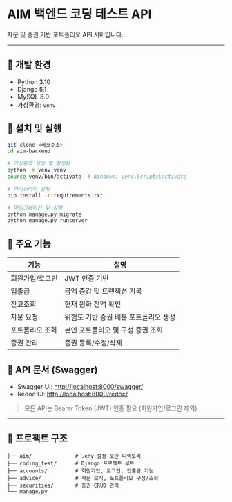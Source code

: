 # AIM 백엔드 코딩 테스트 API

자문 및 증권 기반 포트폴리오 API 서버입니다.

---

## 🧰 개발 환경
- Python 3.10
- Django 5.1
- MySQL 8.0
- 가상환경: `venv`

## 🧪 설치 및 실행

```bash
git clone <레포주소>
cd aim-backend

# 가상환경 생성 및 활성화
python -m venv venv
source venv/bin/activate  # Windows: venv\Scripts\activate

# 라이브러리 설치
pip install -r requirements.txt

# 마이그레이션 및 실행
python manage.py migrate
python manage.py runserver
```

## 📌 주요 기능

| 기능 | 설명 |
|------|------|
| 회원가입/로그인 | JWT 인증 기반 |
| 입출금 | 금액 증감 및 트랜잭션 기록 |
| 잔고조회 | 현재 원화 잔액 확인 |
| 자문 요청 | 위험도 기반 증권 배분 포트폴리오 생성 |
| 포트폴리오 조회 | 본인 포트폴리오 및 구성 증권 조회 |
| 증권 관리 | 증권 등록/수정/삭제 |


## 🧾 API 문서 (Swagger)
- Swagger UI: [http://localhost:8000/swagger/](http://localhost:8000/swagger/)
- Redoc UI: [http://localhost:8000/redoc/](http://localhost:8000/redoc/)

> 모든 API는 Bearer Token (JWT) 인증 필요 (회원가입/로그인 제외)

---

## 📂 프로젝트 구조

```plaintext
├── aim/              # .env 설정 보관 디렉토리
├── coding_test/      # Django 프로젝트 루트
├── accounts/         # 회원가입, 로그인, 입출금 기능
├── advice/           # 자문 로직, 포트폴리오 구성/조회
├── securities/       # 증권 CRUD 관리
└── manage.py
```
